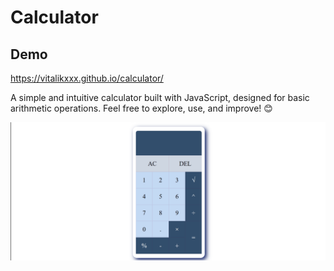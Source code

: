 # Calculator

## Demo

https://vitalikxxx.github.io/calculator/

A simple and intuitive calculator built with JavaScript, designed for basic arithmetic operations.
Feel free to explore, use, and improve! 😊

![Animation](https://github.com/VITALIKXXX/calculator/blob/a49fa26f1f06f7a2fe8f15f5e27d363e11570b14/Animation%20%20NEWwww.gif)
